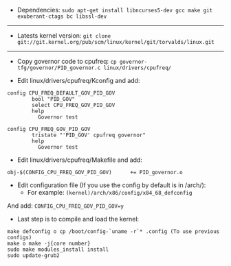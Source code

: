 * Dependencies:
```sudo apt-get install libncurses5-dev gcc make git exuberant-ctags bc libssl-dev```

 ---

* Latests kernel version:
```git clone git://git.kernel.org/pub/scm/linux/kernel/git/torvalds/linux.git```

 ---

* Copy governor code to cpufreq:
```cp governor-tfg/governor/PID_governor.c linux/drivers/cpufreq/```


* Edit linux/drivers/cpufreq/Kconfig and add:
```
config CPU_FREQ_DEFAULT_GOV_PID_GOV
        bool "PID_GOV"
        select CPU_FREQ_GOV_PID_GOV
        help 
          Governor test

config CPU_FREQ_GOV_PID_GOV
        tristate "'PID_GOV' cpufreq governor"
        help
          Governor test
```

* Edit linux/drivers/cpufreq/Makefile and add:

```
obj-$(CONFIG_CPU_FREQ_GOV_PID_GOV)      += PID_governor.o
```

* Edit configuration file (If you use the config by default is in /arch/):
  * For example: ```(kernel)/arch/x86/config/x84_68_defconfig```

And add: ```CONFIG_CPU_FREQ_GOV_PID_GOV=y``` 

* Last step is to compile and load the kernel:

```
make defconfig o cp /boot/config-`uname -r`* .config (To use previous configs)
make o make -j{core number}
sudo make modules_install install
sudo update-grub2
```